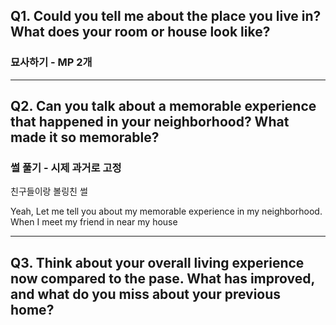 ## Q1. Could you tell me about the place you live in? What does your room or house look like?
### 묘사하기 - MP 2개

---
## Q2. Can you talk about a memorable experience that happened in your neighborhood? What made it so memorable?
### 썰 풀기 - 시제 **과거**로 고정

친구들이랑 볼링친 썰

Yeah, Let me tell you about my memorable experience in my neighborhood. When I meet my friend in near my house

---
## Q3. Think about your overall living experience now compared to the pase. What has improved, and what do you miss about your previous home?


